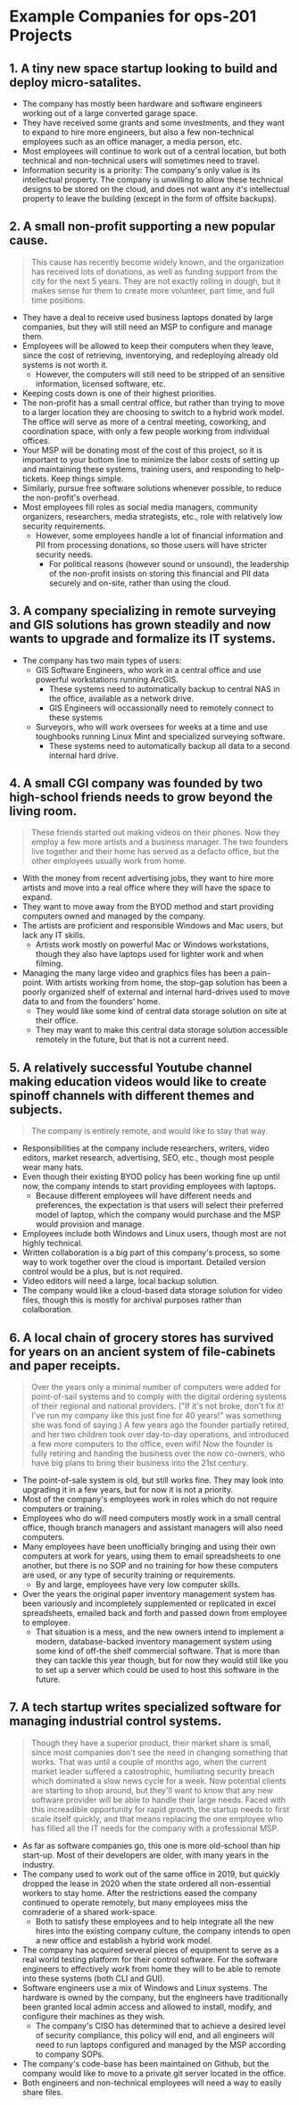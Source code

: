 # Example Companies for ops-201 Projects 
## 1. A tiny new space startup looking to build and deploy micro-satalites.
   - The company has mostly been hardware and software engineers working out of a large converted garage space.
   - They have received some grants and some investments, and they want to expand to hire more engineers, but also a few non-technical employees such as an office manager, a media person, etc.
   - Most employees will continue to work out of a central location, but both technical and non-technical users will sometimes need to travel.
   - Information security is a priority: The company's only value is its intellectual property. The company is unwilling to allow these technical designs to be stored on the cloud, and does not want any it's intellectual property to leave the building (except in the form of offsite backups).

## 2. A small non-profit supporting a new popular cause.
   > This cause has recently become widely known, and the organization has received lots of donations, as well as funding support from the city for the next 5 years. They are not exactly rolling in dough, but it makes sense for them to create more volunteer, part time, and full time positions.
   - They have a deal to receive used business laptops donated by large companies, but they will still need an MSP to configure and manage them.
   - Employees will be allowed to keep their computers when they leave, since the cost of retrieving, inventorying, and redeploying already old systems is not worth it.
     - However, the computers will still need to be stripped of an sensitive information, licensed software, etc.
   - Keeping costs down is one of their highest priorities.
   - The non-profit has a small central office, but rather than trying to move to a larger location they are choosing to switch to a hybrid work model. The office will serve as more of a central meeting, coworking, and coordination space, with only a few people working from individual offices.
   - Your MSP will be donating most of the cost of this project, so it is important to your bottom line to minimize the labor costs of setting up and maintaining these systems, training users, and responding to help-tickets. Keep things simple.
   - Similarly, pursue free software solutions whenever possible, to reduce the non-profit's overhead.
   - Most employees fill roles as social media managers, community organizers, researchers, media strategists, etc., role with relatively low security requirements.
     - However, some employees handle a lot of financial information and PII from processing donations, so those users will have stricter security needs.
       - For political reasons (however sound or unsound), the leadership of the non-profit insists on storing this financial and PII data securely and on-site, rather than using the cloud.

## 3. A company specializing in remote surveying and GIS solutions has grown steadily and now wants to upgrade and formalize its IT systems.
   - The company has two main types of users:
     - GIS Software Engineers, who work in a central office and use powerful workstations running ArcGIS.
       - These systems need to automatically backup to central NAS in the office, available as a network drive.
       - GIS Engineers will occassionally need to remotely connect to these systems
     - Surveyors, who will work oversees for weeks at a time and use toughbooks running Linux Mint and specialized surveying software.
       - These systems need to automatically backup all data to a second internal hard drive.

## 4. A small CGI company was founded by two high-school friends needs to grow beyond the living room.
   > These friends started out making videos on their phones. Now they employ a few more artists and a business manager. The two founders live together and their home has served as a defacto office, but the other employees usually work from home.
   - With the money from recent advertising jobs, they want to hire more artists and move into a real office where they will have the space to expand.
   - They want to move away from the BYOD method and start providing computers owned and managed by the company.
   - The artists are proficient and responsible Windows and Mac users, but lack any IT skills.
     - Artists work mostly on powerful Mac or Windows workstations, though they also have laptops used for lighter work and when filming.
   - Managing the many large video and graphics files has been a pain-point. With artists working from home, the stop-gap solution has been a poorly organized shelf of external and internal hard-drives used to move data to and from the founders' home.
     - They would like some kind of central data storage solution on site at their office.
     - They may want to make this central data storage solution accessible remotely in the future, but that is not a current need.

## 5. A relatively successful Youtube channel making education videos would like to create spinoff channels with different themes and subjects.
   > The company is entirely remote, and would like to stay that way.
   - Responsibilities at the company include researchers, writers, video editors, market research, advertising, SEO, etc., though most people wear many hats.
   - Even though their existing BYOD policy has been working fine up until now, the company intends to start providing employees with laptops.
     - Because different employees will have different needs and preferences, the expectation is that users will select their preferred model of laptop, which the company would purchase and the MSP would provision and manage.
   - Employees include both Windows and Linux users, though most are not highly technical.
   - Written collaboration is a big part of this company's process, so some way to work together over the cloud is important. Detailed version control would be a plus, but is not required.
   - Video editors will need a large, local backup solution.
   - The company would like a cloud-based data storage solution for video files, though this is mostly for archival purposes rather than colalboration.

## 6. A local chain of grocery stores has survived for years on an ancient system of file-cabinets and paper receipts. 
   > Over the years only a minimal number of computers were added for point-of-sail systems and to comply with the digital ordering systems of their regional and national providers. ("If it's not broke, don't fix it! I've run my company like this just fine for 40 years!" was something she was fond of saying.) A few years ago the founder partially retired, and her two children took over day-to-day operations, and introduced a few more computers to the office, even wifi! Now the founder is fully retiring and handing the business over the now co-owners, who have big plans to bring their business into the 21st century.
   - The point-of-sale system is old, but still works fine. They may look into upgrading it in a few years, but for now it is not a priority.
   - Most of the company's employees work in roles which do not require computers or training.
   - Employees who do will need computers mostly work in a small central office, though branch managers and assistant managers will also need computers.
   - Many employees have been unofficially bringing and using their own computers at work for years, using them to email spreadsheets to one another, but there is no SOP and no training for how these computers are used, or any type of security training or requirements.
     - By and large, employees have very low computer skills.
   - Over the years the original paper inventory management system has been variously and incompletely supplemented or replicated in excel spreadsheets, emailed back and forth and passed down from employee to employee.
     - That situation is a mess, and the new owners intend to implement a modern, database-backed inventory management system using some kind of off-the shelf commercial software. That is more than they can tackle this year though, but for now they would still like you to set up a server which could be used to host this software in the future.

## 7. A tech startup writes specialized software for managing industrial control systems. 
   > Though they have a superior product, their market share is small, since most companies don't see the need in changing something that works. That was until a couple of months ago, when the current market leader suffered a catostrophic, humiliating security breach which dominated a slow news cycle for a week. Now potential clients are starting to shop around, but they'll want to know that any new software provider will be able to handle their large needs. Faced with this increadible opportunity for rapid growth, the startup needs to first scale itself quickly, and that means replacing the one employee who has filled all the IT needs for the company with a professional MSP.
   - As far as software companies go, this one is more old-school than hip start-up. Most of their developers are older, with many years in the industry.
   - The company used to work out of the same office in 2019, but quickly dropped the lease in 2020 when the state ordered all non-essential workers to stay home. After the restrictions eased the company continued to operate remotely, but many employees miss the comraderie of a shared work-space.
     - Both to satisfy these employees and to help integrate all the new hires into the existing company culture, the company intends to open a new office and establish a hybrid work model.
   - The company has acquired several pieces of equipment to serve as a real world testing platform for their control software. For the software engineers to effectively work from home they will to be able to remote into these systems (both CLI and GUI).
   - Software engineers use a mix of Windows and Linux systems. The hardware is owned by the company, but the engineers have traditionally been granted local admin access and allowed to install, modify, and configure their machines as they wish.
     - The company's CISO has determined that to achieve a desired level of security compliance, this policy will end, and all engineers will need to run laptops configured and managed by the MSP according to company SOPs.
   - The company's code-base has been maintained on Github, but the company would like to move to a private git server located in the office.
   - Both engineers and non-technical employees will need a way to easily share files.

